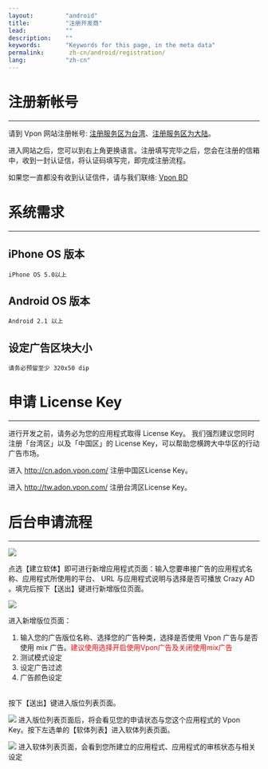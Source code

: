 ```yaml
---
layout:         "android"
title:          "注册开发商"
lead:           ""
description:    ""
keywords:       "Keywords for this page, in the meta data"
permalink:       zh-cn/android/registration/
lang:           "zh-cn"
---
```


# 注册新帐号
---

请到 Vpon 网站注册帐号: [注册服务区为台湾]、[注册服务区为大陆]。

进入网站之后，您可以到右上角更换语言。注册填写完毕之后，您会在注册的信箱中，收到一封认证信，将认证码填写完，即完成注册流程。

如果您一直都没有收到认证信件，请与我们联络: [Vpon BD][5]

# 系统需求
---

## iPhone OS 版本

`iPhone OS 5.0以上`

## Android OS 版本

`Android 2.1 以上`

## 设定广告区块大小

`请务必预留至少 320x50 dip`


# 申请 License Key
---
进行开发之前，请务必为您的应用程式取得 License Key。
我们强烈建议您同时注册「台湾区」以及「中国区」的 License
Key，可以帮助您横跨大中华区的行动广告市场。

进入 <http://cn.adon.vpon.com/> 注册中国区License Key。

进入 <http://tw.adon.vpon.com/> 注册台湾区License Key。

# 后台申请流程
---
![][0]

点选【建立软体】即可进行新增应用程式页面：输入您要串接广告的应用程式名称、应用程式所使用的平台、
URL 与应用程式说明与选择是否可播放 Crazy AD
。填完后按下【送出】键进行新增版位页面。

 ![][1]

进入新增版位页面：

1.  输入您的广告版位名称、选择您的广告种类，选择是否使用 Vpon 广告与是否使用 mix 广告。<font color="red">建议使用选择开启使用Vpon广告及关闭使用mix广告</font>
2.  测试模式设定
3.  设定广告过滤
4.  广告颜色设定
<br>
按下【送出】键进入版位列表页面。

 ![][2]
进入版位列表页面后，将会看见您的申请状态与您这个应用程式的 Vpon Key。按下左选单的【软体列表】进入软体列表页面。


 ![][3]
进入软体列表页面，会看到您所建立的应用程式、应用程式的审核状态与相关设定


  [注册服务区为台湾]: http://tw.pub.vpon.com/register.action
  [注册服务区为大陆]: http://cn.pub.vpon.com/register.action
  [0]: {{site.imgurl}}/SDK400建立應用程式.jpeg
    [1]: {{site.imgurl}}/SDK400新增版位.jpeg
    [2]: {{site.imgurl}}/trandationchinesefrontserver3.png
    [3]: {{site.imgurl}}/trandationchinesefrontserver4.png
    [5]: mailto:bd@vpon.com
